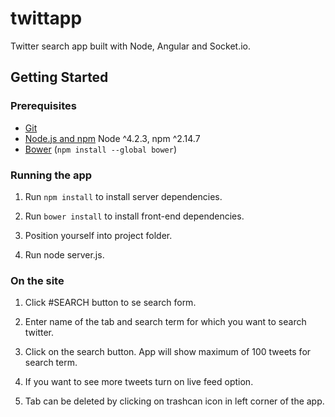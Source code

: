 # twittapp
Twitter search app built with Node, Angular and Socket.io.

## Getting Started

### Prerequisites

- [Git](https://git-scm.com/)
- [Node.js and npm](nodejs.org) Node ^4.2.3, npm ^2.14.7
- [Bower](bower.io) (`npm install --global bower`)

### Running the app

1. Run `npm install` to install server dependencies.

2. Run `bower install` to install front-end dependencies.

3. Position yourself into project folder.

4. Run node server.js.

### On the site

1. Click #SEARCH button to se search form.

2. Enter name of the tab and search term for which you want to search twitter.

3. Click on the search button. App will show maximum of 100 tweets for search term.

4. If you want to see more tweets turn on live feed option.

5. Tab can be deleted by clicking on trashcan icon in left corner of the app.
